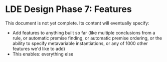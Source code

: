 
# LDE Design Phase 7: Features

This document is not yet complete.  Its content will eventually specify:

 * Add features to anything built so far (like multiple conclusions from a
   rule, or automatic premise finding, or automatic premise ordering, or
   the ability to specify metavariable instantiations, or any of 1000 other
   features we'd like to add)
 * This enables: everything else

